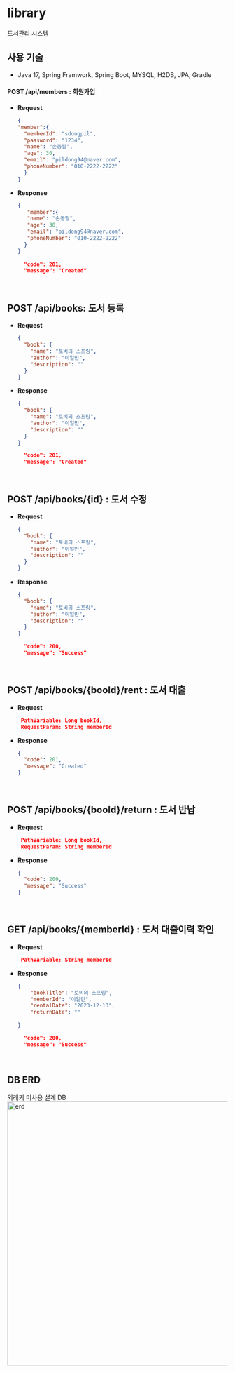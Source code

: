 # library
도서관리 시스템 

## 사용 기술
- Java 17, Spring Framwork, Spring Boot, MYSQL, H2DB, JPA, Gradle 

#### POST /api/members  : 회원가입
- **Request**
  ```json
  {
  "member":{
    "memberId": "sdongpil",
    "password": "1234",
    "name": "손동필",
    "age": 30,
    "email": "pildong94@naver.com",
    "phoneNumber": "010-2222-2222"
    }
  }

- **Response**
  ```json
  { 
     "member":{
     "name": "손동필",
     "age": 30,
     "email": "pildong94@naver.com",
     "phoneNumber": "010-2222-2222"
    }
  }
    
    "code": 201,
    "message": "Created" 

<br>

## POST /api/books: 도서 등록
- **Request**
  ```json
  {
    "book": {
      "name": "토비의 스프링",
      "author": "이일민",
      "description": ""
    }
  }

- **Response**
  ```json
  {
    "book": {
      "name": "토비의 스프링",
      "author": "이일민",
      "description": ""
    }
  }

    "code": 201,
    "message": "Created" 
  
<br>

## POST /api/books/{id} : 도서 수정
- **Request**
  ```json
  {
    "book": {
      "name": "토비의 스프링",
      "author": "이일민",
      "description": ""
    }
  }

- **Response**
  ```json
  {
    "book": {
      "name": "토비의 스프링",
      "author": "이일민",
      "description": ""
    }
  }
  
    "code": 200,
    "message": "Success" 
  
<br>

## POST /api/books/{booId}/rent : 도서 대출
- **Request**
  ```json
   PathVariable: Long bookId, 
   RequestParam: String memberId

- **Response**
  ```json
  { 
    "code": 201,
    "message": "Created" 
  }
<br>

## POST /api/books/{booId}/return : 도서 반납
- **Request**
  ```json
   PathVariable: Long bookId, 
   RequestParam: String memberId

- **Response**
  ```json
  { 
    "code": 200,
    "message": "Success" 
  }
<br>

## GET /api/books/{memberId} : 도서 대출이력 확인
- **Request**
  ```json
   PathVariable: String memberId

- **Response**
  ```json
  {
      "bookTitle": "토비의 스프링",
      "memberId": "이일민",
      "rentalDate": "2023-12-13",
      "returnDate": ""
    
  }

    "code": 200,
    "message": "Success" 
  
<br>

## DB ERD
외래키 미사용 설계 DB
<br>
<img width="602" alt="erd" src="https://github.com/MuinMusic/MuinMusic/assets/112970256/003d5f71-9f6f-4e90-9977-4f439977258b">

